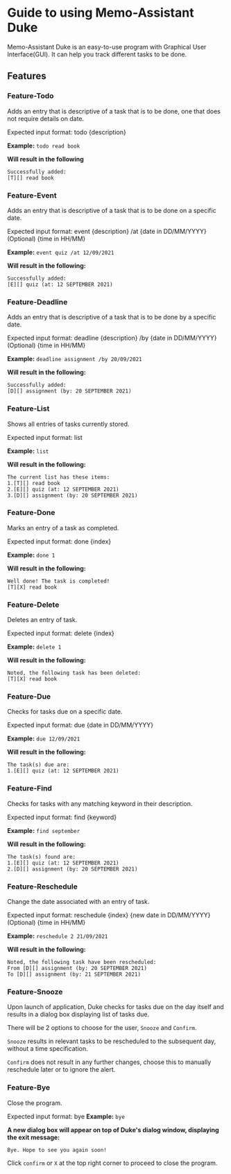 # Guide to using Memo-Assistant Duke

Memo-Assistant Duke is an easy-to-use program with Graphical User Interface(GUI).
It can help you track different tasks to be done.

## Features 


### Feature-Todo

Adds an entry that is descriptive of a task that is to be done, one that does not require details on date.

Expected input format: todo {description} 

**Example:**
`todo read book` 

**Will result in the following**
```
Successfully added: 
[T][] read book
```


### Feature-Event

Adds an entry that is descriptive of a task that is to be done on a specific date.

Expected input format: event {description} /at {date in DD/MM/YYYY} (Optional) {time in HH/MM}

**Example:**
`event quiz /at 12/09/2021` 

**Will result in the following:**
```
Successfully added: 
[E][] quiz (at: 12 SEPTEMBER 2021)
```


### Feature-Deadline

Adds an entry that is descriptive of a task that is to be done by a specific date.

Expected input format: deadline {description} /by {date in DD/MM/YYYY} (Optional) {time in HH/MM}

**Example:**
`deadline assignment /by 20/09/2021` 

**Will result in the following:**
```
Successfully added: 
[D][] assignment (by: 20 SEPTEMBER 2021)
```


### Feature-List

Shows all entries of tasks currently stored.

Expected input format: list

**Example:**
`list` 

**Will result in the following:**
```
The current list has these items:
1.[T][] read book
2.[E][] quiz (at: 12 SEPTEMBER 2021)
3.[D][] assignment (by: 20 SEPTEMBER 2021)
```


### Feature-Done

Marks an entry of a task as completed.

Expected input format: done {index}

**Example:**
`done 1` 

**Will result in the following:**
```
Well done! The task is completed!
[T][X] read book
```


### Feature-Delete

Deletes an entry of task.

Expected input format: delete {index}

**Example:**
`delete 1` 

**Will result in the following:**
```
Noted, the following task has been deleted:
[T][X] read book
```


### Feature-Due

Checks for tasks due on a specific date.

Expected input format: due {date in DD/MM/YYYY}

**Example:**
`due 12/09/2021` 

**Will result in the following:**
```
The task(s) due are:
1.[E][] quiz (at: 12 SEPTEMBER 2021)
```


### Feature-Find

Checks for tasks with any matching keyword in their description.

Expected input format: find {keyword}

**Example:**
`find september`

**Will result in the following:**
```
The task(s) found are:
1.[E][] quiz (at: 12 SEPTEMBER 2021)
2.[D][] assignment (by: 20 SEPTEMBER 2021)
```


### Feature-Reschedule

Change the date associated with an entry of task.

Expected input format: reschedule {index} {new date in DD/MM/YYYY} (Optional) {time in HH/MM}

**Example:**
`reschedule 2 21/09/2021`

**Will result in the following:**
```
Noted, the following task have been rescheduled:
From [D][] assignment (by: 20 SEPTEMBER 2021)
To [D][] assignment (by: 21 SEPTEMBER 2021)
```


### Feature-Snooze

Upon launch of application, Duke checks for tasks due on the day itself and results in a dialog box displaying list of tasks due.

There will be 2 options to choose for the user, `Snooze` and `Confirm`.

`Snooze` results in relevant tasks to be rescheduled to the subsequent day, without a time specification.

`Confirm` does not result in any further changes, choose this to manually reschedule later or to ignore the alert.


### Feature-Bye

Close the program.

Expected input format: bye
**Example:**
`bye`

**A new dialog box will appear on top of Duke's dialog window, displaying the exit message:**

```
Bye. Hope to see you again soon!
```

Click `confirm` or `X` at the top right corner to proceed to close the program.
